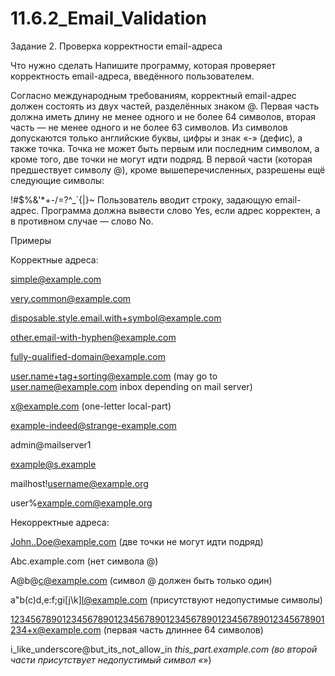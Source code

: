 # 11.6.2_Email_Validation
Задание 2. Проверка корректности email-адреса


Что нужно сделать
Напишите программу, которая проверяет корректность email-адреса, введённого пользователем.

Согласно международным требованиям, корректный email-адрес должен состоять из двух частей, разделённых знаком @. Первая часть должна иметь длину не менее одного и не более 64 символов, вторая часть — не менее одного и не более 63 символов. Из символов допускаются только английские буквы, цифры и знак «-» (дефис), а также точка. Точка не может быть первым или последним символом, а кроме того, две точки не могут идти подряд. В первой части (которая предшествует символу @), кроме вышеперечисленных, разрешены ещё следующие символы:

!#$%&'*+-/=?^_`{|}~
Пользователь вводит строку, задающую email-адрес. Программа должна вывести слово Yes, если адрес корректен, а в противном случае — слово No.



Примеры

Корректные адреса:

simple@example.com

very.common@example.com

disposable.style.email.with+symbol@example.com

other.email-with-hyphen@example.com

fully-qualified-domain@example.com

user.name+tag+sorting@example.com (may go to user.name@example.com inbox depending on mail server)

x@example.com (one-letter local-part)

example-indeed@strange-example.com

admin@mailserver1

example@s.example

mailhost!username@example.org

user%example.com@example.org



Некорректные адреса:

John..Doe@example.com (две точки не могут идти подряд)

Abc.example.com (нет символа @)

A@b@c@example.com (символ @ должен быть только один)

a"b(c)d,e:f;g<h>i[j\k]l@example.com (присутствуют недопустимые символы)

1234567890123456789012345678901234567890123456789012345678901234+x@example.com (первая часть длиннее 64 символов)

i_like_underscore@but_its_not_allow_in _this_part.example.com (во второй части присутствует недопустимый символ «_»)